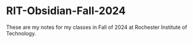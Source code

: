 # RIT-Obsidian-Fall-2024
These are my notes for my classes in Fall of 2024 at Rochester Institute of Technology.
